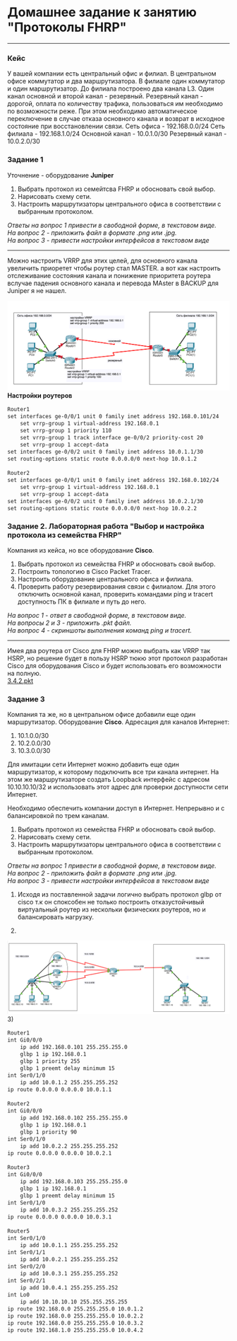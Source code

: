 # Домашнее задание к занятию "Протоколы FHRP"

------

### Кейс

У вашей компании есть центральный офис и филиал. В центральном офисе коммутатор и два маршрутизатора. В филиале один коммутатор и один маршрутизатор.
До филиала построено два канала L3. Один канал основной и второй канал - резервный. 
Резервный канал - дорогой, оплата по количеству трафика, пользоваться им необходимо по возможности реже. 
При этом необходимо автоматическое переключение в случае отказа основного канала и возврат в исходное состояние при восстановлении связи.
Сеть офиса - 192.168.0.0/24
Сеть филиала - 192.168.1.0/24
Основной канал - 10.0.1.0/30
Резервный канал - 10.0.2.0/30

### Задание 1

Уточнение - оборудование __Juniper__

1. Выбрать протокол из семейтсва FHRP и обосновать свой выбор.
2. Нарисовать схему сети.
3. Настроить маршрутизаторы центрального офиса в соответствии с выбранным протоколом.

*Ответы на вопрос 1 привести в свободной форме, в текстовом виде.  
 На вопрос 2 - приложить файл в формате .png или .jpg.  
 На вопрос 3 - привести настройки интерфейсов в текстовом виде*

---

Можно настроить VRRP для этих целей, для основного канала увеличить приоретет чтобы роутер стал MASTER.
а вот как настроить отслеживание состояния канала и понижение приоритета роутера вслучае падения основного канала и перевода MAster в BACKUP для Juniper я не нашел.

![](./images/3.4.png)
**Настройки роутеров**
```
Router1
set interfaces ge-0/0/1 unit 0 family inet address 192.168.0.101/24
    set vrrp-group 1 virtual-address 192.168.0.1
    set vrrp-group 1 priority 110
    set vrrp-group 1 track interface ge-0/0/2 priority-cost 20
    set vrrp-group 1 accept-data
set interfaces ge-0/0/2 unit 0 family inet address 10.0.1.1/30
set routing-options static route 0.0.0.0/0 next-hop 10.0.1.2

Router2
set interfaces ge-0/0/1 unit 0 family inet address 192.168.0.102/24
    set vrrp-group 1 virtual-address 192.168.0.1
    set vrrp-group 1 accept-data
set interfaces ge-0/0/2 unit 0 family inet address 10.0.2.1/30
set routing-options static route 0.0.0.0/0 next-hop 10.0.2.2
```

### Задание 2. Лабораторная работа "Выбор и настройка протокола из семейства FHRP"

Компания из кейса, но все оборудование __Cisco__. 

1. Выбрать протокол из семейства FHRP и обосновать свой выбор.
2. Построить топологию в Сisco Packet Tracer. 
3. Настроить оборудование центрального офиса и филиала.
4. Проверить работу резервирования связи с филиалом. Для этого отключить основной канал, проверить командами ping и tracert доступность ПК в филиале и путь до него.

*На вопрос 1 - ответ в свободной форме, в текстовом виде.  
На вопросы 2 и 3 - приложить .pkt файл.  
На вопрос 4 - скриншоты выполнения команд ping и tracert.*

---

Имея два роутера от Cisco для FHRP можно выбрать как VRRP так HSRP, но решение будет в пользу HSRP тюкю этот протокол разработан Cisco для оборудования Cisco и будет использовать его возможности на полную.  
[3.4.2.pkt](./files/3.4.2.pkt)


### Задание 3

Компания та же, но в центральном офисе добавили еще один маршрутизатор. Оборудование __Cisco__.
Адресация для каналов Интернет:
1. 10.1.0.0/30
2. 10.2.0.0/30
3. 10.3.0.0/30

Для имитации сети Интернет можно добавить еще один маршрутизатор, к которому подключить все три канала интернет. 
На этом же маршрутизаторе создать Loopback интерфейс с адресом 10.10.10.10/32 и использовать этот адрес для проверки доступности сети Интернет.

Необходимо обеспечить компании доступ в Интернет. Непрерывно и с балансировкой по трем каналам.

1. Выбрать протокол из семейства FHRP и обосновать свой выбор.
2. Нарисовать схему сети.
3. Настроить маршрутизаторы центрального офиса в соответствии с выбранным протоколом.

*Ответы на вопрос 1 привести в свободной форме, в текстовом виде.  
На вопрос 2 - приложить файл в формате .png или .jpg.  
На вопрос 3 - привести настройки интерфейсов в текстовом виде*


1) Исходя из поставленной задачи логично выбрать протокол glbp от cisco т.к он споксобен не только построить отказустойчивый виртуальный роутер из нескольки физических роутеров, но и балансировать нагрузку.

2)  
![](./images/3.4.3.png)  
3) 
```
Router1
int Gi0/0/0
    ip add 192.168.0.101 255.255.255.0
    glbp 1 ip 192.168.0.1
    glbp 1 priority 255
    glbp 1 preemt delay minimum 15
int Ser0/1/0
    ip add 10.0.1.2 255.255.255.252
ip route 0.0.0.0 0.0.0.0 10.0.1.1

Router2
int Gi0/0/0
    ip add 192.168.0.102 255.255.255.0
    glbp 1 ip 192.168.0.1
    glbp 1 priority 90
int Ser0/1/0
    ip add 10.0.2.2 255.255.255.252
ip route 0.0.0.0 0.0.0.0 10.0.2.1

Router3
int Gi0/0/0
    ip add 192.168.0.103 255.255.255.0
    glbp 1 ip 192.168.0.1
    glbp 1 preemt delay minimum 15
int Ser0/1/0
    ip add 10.0.3.2 255.255.255.252
ip route 0.0.0.0 0.0.0.0 10.0.3.1

Router5
int Ser0/1/0
    ip add 10.0.1.1 255.255.255.252
int Ser0/1/1
    ip add 10.0.2.1 255.255.255.252
int Ser0/2/0
    ip add 10.0.3.1 255.255.255.252
int Ser0/2/1
    ip add 10.0.4.1 255.255.255.252
int Lo0
    ip add 10.10.10.10 255.255.255.255
ip route 192.168.0.0 255.255.255.0 10.0.1.2
ip route 192.168.0.0 255.255.255.0 10.0.2.2
ip route 192.168.0.0 255.255.255.0 10.0.3.2
ip route 192.168.1.0 255.255.255.0 10.0.4.2
```
